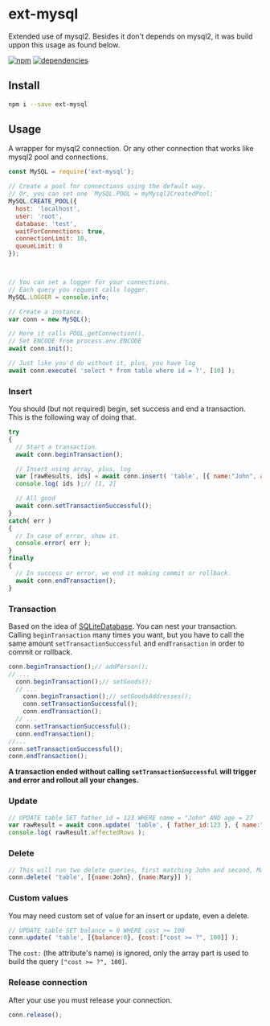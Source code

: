 # ext-mysql
Extended use of mysql2. Besides it don't depends on mysql2, it was build uppon this usage as found below.

[![npm][npm]][npm-url]
[![dependencies][dependencies]][dependencies]

## Install
```bash
npm i --save ext-mysql
```

## Usage
A wrapper for mysql2 connection. Or any other connection that works like mysql2 pool and connections.
```javascript
const MySQL = require('ext-mysql');

// Create a pool for connections using the default way. 
// Or, you can set one `MySQL.POOL = myMysql2CreatedPool;`
MySQL.CREATE_POOL({
  host: 'localhost',
  user: 'root',
  database: 'test',
  waitForConnections: true,
  connectionLimit: 10,
  queueLimit: 0
});



// You can set a logger for your connections.
// Each query you request calls logger.
MySQL.LOGGER = console.info;

// Create a instance.
var conn = new MySQL();

// Here it calls POOL.getConnection().
// Set ENCODE from process.env.ENCODE
await conn.init();

// Just like you'd do without it, plus, you have log
await conn.execute( 'select * from table where id = ?', [10] );
```

### Insert
You should (but not required) begin, set success and end a transaction. This is the following way of doing that.
```javascript
try
{
  // Start a transaction.
  await conn.beginTransaction();

  // Insert using array, plus, log
  var [rawResults, ids] = await conn.insert( 'table', [{ name:"John", age:27 }, { name:"Mary", age:25 }] );
  console.log( ids );// [1, 2]

  // All good
  await conn.setTransactionSuccessful();
}
catch( err )
{
  // In case of error, show it.
  console.error( err );
}
finally
{
  // In success or error, we end it making commit or rollback.
  await conn.endTransaction();
}
```

### Transaction 
Based on the idea of [SQLiteDatabase][SQLiteDatabase]. You can nest your transaction. Calling `beginTransaction` many times you want, but you have to call the same amount `setTransactionSuccessful` and `endTransaction` in order to commit or rollback.
```javascript
conn.beginTransaction();// addPerson();
// ...
  conn.beginTransaction();// setGoods();
  // ...
    conn.beginTransaction();// setGoodsAddresses();
    conn.setTransactionSuccessful();
    conn.endTransaction();
  // ...
  conn.setTransactionSuccessful();
  conn.endTransaction();
//...
conn.setTransactionSuccessful();
conn.endTransaction();
```
**A transaction ended without calling `setTransactionSuccessful` will trigger and error and rollout all your changes.**

### Update
```javascript
// UPDATE table SET father_id = 123 WHERE name = "John" AND age = 27
var rawResult = await conn.update( 'table', { father_id:123 }, { name:"John", age:27 } );
console.log( rawResult.affectedRows );
```

### Delete
```javascript
// This will run two delete queries, first matching John and second, Mary
conn.delete( 'table', [{name:John}, {name:Mary}] );
```

### Custom values
You may need custom set of value for an insert or update, even a delete.
```javascript
// UPDATE table SET balance = 0 WHERE cost >= 100
conn.update( 'table', [{balance:0}, {cost:["cost >= ?", 100]] );
```
The `cost:` (the attribute's name) is ignored, only the array part is used to build the query `["cost >= ?", 100]`.

### Release connection
After your use you must release your connection.
```javascript
conn.release();
```

[SQLiteDatabase]: https://github.com/aosp-mirror/platform_frameworks_base/blob/master/core/java/android/database/sqlite/SQLiteDatabase.java

[npm]: https://badge.fury.io/js/ext-mysql.svg
[npm-url]: https://npmjs.com/package/ext-mysql

[npm]: https://img.shields.io/npm/v/ext-mysql.svg
[npm-url]: https://npmjs.com/package/ext-mysql

[dependencies]: https://david-dm.org/webdefault/ext-mysql.svg
[dependencies-url]: https://david-dm.org/webdefault/ext-mysql
